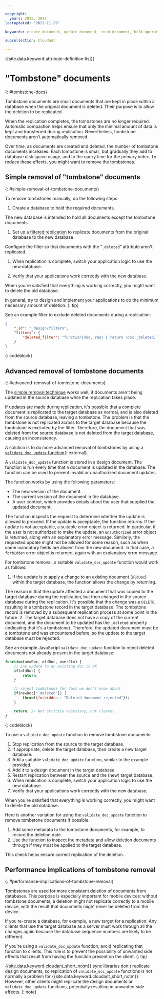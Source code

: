 ```yaml
---

copyright:
  years: 2015, 2022
lastupdated: "2022-11-29"

keywords: create document, update document, read document, bulk operations, tombstone documents

subcollection: Cloudant

---
```


{{site.data.keyword.attribute-definition-list}}

# "Tombstone" documents
{: #tombstone-docs}

Tombstone documents are small documents that are kept in place within a database when the original document is deleted.
Their purpose is to allow the deletion to be replicated.

When the replication completes,
the tombstones are no longer required.
Automatic compaction helps ensure that only the minimal amount of data is kept and transferred during replication.
Nevertheless,
tombstone documents aren't automatically removed.

Over time,
as documents are created and deleted,
the number of tombstone documents increases.
Each tombstone is small,
but gradually they add to database disk space usage,
and to the query time for the primary index.
To reduce these effects,
you might want to remove the tombstones.

## Simple removal of "tombstone" documents
{: #simple-removal-of-tombstone-documents}

To remove tombstones manually,
do the following steps:

1.	Create a database to hold the required documents.

   The new database is intended to hold all documents except the tombstone documents.
1.	Set up a [filtered replication](/docs/Cloudant?topic=Cloudant-advanced-replication#filtered-replication-adv-repl) to replicate documents from the original database to the new database.

   Configure the filter so that documents with the "`_deleted`" attribute aren't replicated.
1.	When replication is complete, switch your application logic to use the new database.

1.	Verify that your applications work correctly with the new database.

   When you're satisfied that everything is working correctly, you might want to delete the old database.

In general, try to design and implement your applications to do the minimum necessary amount of deletion.
{: tip}

See an example filter to exclude deleted documents during a replication:

```json
{
	"_id": "_design/filters",
	"filters": {
		"deleted_filter": "function(doc, req) { return !doc._deleted; };"
	}
}
```
{: codeblock}

## Advanced removal of tombstone documents
{: #advanced-removal-of-tombstone-documents}

The [simple removal technique](#simple-removal-of-tombstone-documents) works well,
if documents aren't being updated in the source database while the replication takes place.

If updates are made during replication,
it's possible that a complete document is replicated to the target database as normal,
and is also deleted from the source database,
leaving a tombstone.
The problem is that the tombstone is not replicated across to the target database 
because the tombstone is excluded by the filter.
Therefore,
the document that was deleted from the source database is not deleted from the target database,
causing an inconsistency.

A solution is to do more advanced removal of tombstones by using
a [`validate_doc_update` function](https://docs.couchdb.org/en/3.2.2-docs/ddocs/ddocs.html#validate-document-update-functions){: external}.

A `validate_doc_update` function is stored in a design document.
The function is run every time that a document is updated in the database.
The function can be used to prevent invalid or unauthorized document updates.

The function works by using the following parameters:

-   The new version of the document.
-   The current version of the document in the database.
-   A user context, which provides details about the user that supplied the updated document.

The function inspects the request to determine whether the update is allowed to proceed. If the update is acceptable, the function returns. If the update is not acceptable, a suitable error object is returned.
In particular, if the user is not authorized to make the update,
an `unauthorized` error object is returned, along with an explanatory error message. Similarly, the requested update might not be allowed for some reason, such as when some mandatory fields are absent from the new document. In that case, a `forbidden` error object is returned,
again with an explanatory error message.

For tombstone removal,
a suitable `validate_doc_update` function would work as follows:

1.   If the update is to apply a change to an existing document (`oldDoc`) within the target database, the function allows the change by returning.

   The reason is that the update affected a document that was copied to the target database during the replication, but then changed in the source database during the replication. 
   It's possible that the change was a `DELETE`, resulting in a tombstone record in the target database.
   The tombstone record is removed by a subsequent replication process at some point in the future.
2.   The target database does not have a copy of the current document, and the document to be updated has the `_deleted` property (indicating that it's a tombstone). Therefore, the updated document must be a tombstone and was encountered before, so the update to the target database must be rejected.

See an example JavaScript `validate_doc_update` function to reject deleted documents not already present in the target database:

```javascript
function(newDoc, oldDoc, userCtx) {
	// any update to an existing doc is OK
	if(oldDoc) {
		return;
	}

	// reject tombstones for docs we don’t know about
	if(newDoc["_deleted"]) {
		throw({forbidden : "Deleted document rejected"});
	}

	return; // Not strictly necessary, but clearer.
}
```
{: codeblock}

To use a `validate_doc_update` function to remove tombstone documents:

1.   Stop replication from the source to the target database.
1.   If appropriate, delete the target database, then create a new target database.
1.   Add a suitable `validate_doc_update` function, similar to the example provided.
1.   Add it to a design document in the target database.
1.   Restart replication between the source and the (new) target database.
1.   When replication is complete, switch your application logic to use the new database.
1.   Verify that your applications work correctly with the new database.

   When you're satisfied that everything is working correctly, you might want to delete the old database.

Here is another variation for using the `validate_doc_update` function to remove tombstone documents if possible.

1.   Add some metadata to the tombstone documents, for example, to record the deletion date.
1.   Use the function to inspect the metadata and allow deletion documents through if they must be applied to the target database.

This check helps ensure correct replication of the deletion.

## Performance implications of tombstone removal
{: #performance-implications-of-tombstone-removal}

Tombstones are used for more consistent deletion of documents from databases.
This purpose is especially important for mobile devices:
without tombstone documents,
a deletion might not replicate correctly to a mobile device,
with the result that documents might never be deleted from the device.

If you re-create a database, for example, a new target for a replication. Any clients that use the target database as a server must work through all the changes again because the database sequence numbers are likely to be different.

If you're using a `validate_doc_update` function, avoid replicating that function to clients. This rule is to prevent the possibility of unwanted side effects that result from having the function present on the client.
{: tip}

[{{site.data.keyword.cloudant_short_notm}} sync](/docs/Cloudant?topic=Cloudant-client-libraries#mobile-supported) libraries don't replicate design documents, so replication of `validate_doc_update` functions is not normally a problem for {{site.data.keyword.cloudant_short_notm}}.
However, other clients might replicate the design documents or `validate_doc_update` functions, potentially resulting in unwanted side effects.
{: note}

